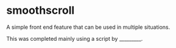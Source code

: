 # smoothscroll
A simple front end feature that can be used in multiple situations.

This was completed mainly using a script by _________.



